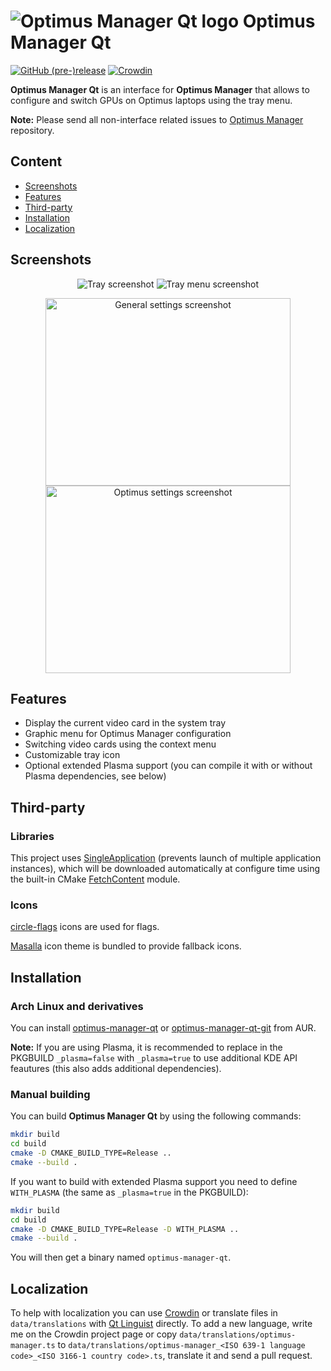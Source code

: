 # ![Optimus Manager Qt logo](data/icons/freedesktop/48-apps-optimus-manager.svg) Optimus Manager Qt

[![GitHub (pre-)release](https://img.shields.io/github/release/Shatur95/optimus-manager-qt/all.svg)](https://github.com/Shatur95/optimus-manager-qt/releases)
[![Crowdin](https://badges.crowdin.net/optimus-manager-qt/localized.svg)](https://crowdin.com/project/optimus-manager-qt)

**Optimus Manager Qt** is an interface for **Optimus Manager** that allows to configure and switch GPUs on Optimus laptops using the tray menu.

**Note:** Please send all non-interface related issues to [Optimus Manager](https://github.com/Askannz/optimus-manager) repository.

## Content

-   [Screenshots](#screenshots)
-   [Features](#features)
-   [Third-party](#third-party)
-   [Installation](#installation)
-   [Localization](#localization)

## Screenshots

<p align="center">
  <img src="https://raw.githubusercontent.com/Shatur95/optimus-manager-qt/master/screenshots/tray.png" alt="Tray screenshot"/>
  <img src="https://raw.githubusercontent.com/Shatur95/optimus-manager-qt/master/screenshots/tray-menu.png" alt="Tray menu screenshot"/>
</p>
<p align="center">
  <img src="https://raw.githubusercontent.com/Shatur95/optimus-manager-qt/master/screenshots/settings-general.png" width="392px" height="300px" alt="General settings screenshot"/>
  <img src="https://raw.githubusercontent.com/Shatur95/optimus-manager-qt/master/screenshots/settings-optimus.png" width="392px" height="300px" alt="Optimus settings screenshot"/>
</p>

## Features

-   Display the current video card in the system tray
-   Graphic menu for Optimus Manager configuration
-   Switching video cards using the context menu
-   Customizable tray icon
-   Optional extended Plasma support (you can compile it with or without Plasma dependencies, see below)

## Third-party

### Libraries

This project uses [SingleApplication](https://github.com/itay-grudev/SingleApplication) (prevents launch of multiple application instances), which will be downloaded automatically at configure time using the built-in CMake [FetchContent](https://cmake.org/cmake/help/latest/module/FetchContent.html) module.

### Icons

[circle-flags](https://github.com/HatScripts/circle-flags "A collection of 300+ minimal circular SVG country flags") icons are used for flags.

[Masalla](https://github.com/masalla-art/masalla-icon-theme "Icon theme for UNIX-like OS") icon theme is bundled to provide fallback icons.

## Installation

### Arch Linux and derivatives

You can install [optimus-manager-qt](https://aur.archlinux.org/packages/optimus-manager-qt) or [optimus-manager-qt-git](https://aur.archlinux.org/packages/optimus-manager-qt-git) from AUR.

**Note:** If you are using Plasma, it is recommended to replace in the PKGBUILD `_plasma=false` with `_plasma=true` to use additional KDE API feautures (this also adds additional dependencies).

### Manual building

You can build **Optimus Manager Qt** by using the following commands:

```bash
mkdir build
cd build
cmake -D CMAKE_BUILD_TYPE=Release ..
cmake --build .
```

If you want to build with extended Plasma support you need to define `WITH_PLASMA` (the same as `_plasma=true` in the PKGBUILD):

```bash
mkdir build
cd build
cmake -D CMAKE_BUILD_TYPE=Release -D WITH_PLASMA ..
cmake --build .
```

You will then get a binary named `optimus-manager-qt`.

## Localization

To help with localization you can use [Crowdin](https://crowdin.com/project/optimus-manager-qt) or translate files in `data/translations` with [Qt Linguist](https://doc.qt.io/Qt-5/linguist-translators.html) directly. To add a new language, write me on the Crowdin project page or copy `data/translations/optimus-manager.ts` to `data/translations/optimus-manager_<ISO 639-1 language code>_<ISO 3166-1 country code>.ts`, translate it and send a pull request.

